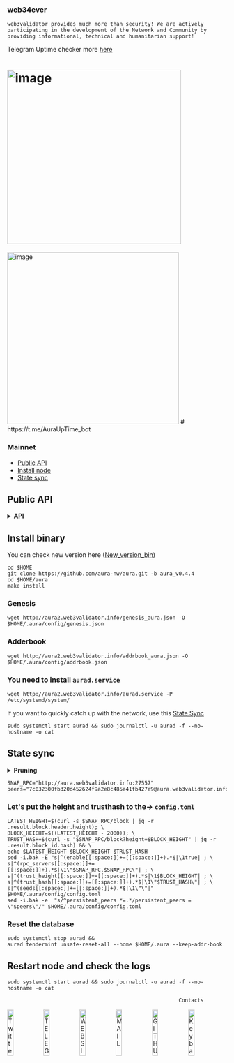 
### web34ever
```
web3validator provides much more than security! We are actively participating in the development of the Network and Community by providing informational, technical and humanitarian support!
```
Telegram Uptime checker more [here](https://github.com/web3validator/SomethingAboutMyself/blob/main/web34ever-self-identity.md#uptime-checker-bot)


# <img width="399" alt="image" src="https://user-images.githubusercontent.com/59205554/230627135-067c1d73-0235-4732-8567-8708c099a520.png">

<img width="394" alt="image" src="https://user-images.githubusercontent.com/59205554/230626767-8fee34e3-ac7d-4b67-9eef-0f2b86e201c4.png">
#
https://t.me/AuraUpTime_bot

### Mainnet
* [Public API](https://github.com/web3validator/Guide_Web_Aura#public-api)
* [Install node](https://github.com/web3validator/Guide_Web_Aura#install-binary)
* [State sync](https://github.com/web3validator/Guide_Web_Aura#state-sync)



## Public API
<details>
  <summary><b>API</b></summary>

```
# RPC Endpoint
http://aura.web3validator.info:27557
# LCD (Rest) API Endpoint
http://aura.web3validator.info:1417
# GRPC Endpoint
http://aura.web3validator.info:9750
```
</details>

## Install binary

You can check new version here ([New_version_bin](https://github.com/aura-nw/aura/releases))
```
cd $HOME
git clone https://github.com/aura-nw/aura.git -b aura_v0.4.4
cd $HOME/aura
make install

```
### Genesis
```
wget http://aura2.web3validator.info/genesis_aura.json -O $HOME/.aura/config/genesis.json

```
### Adderbook
```
wget http://aura2.web3validator.info/addrbook_aura.json -O $HOME/.aura/config/addrbook.json

```
### You need to install `aurad.service`
```
wget http://aura2.web3validator.info/aurad.service -P /etc/systemd/system/

```
If you want to quickly catch up with the network, use this [State Sync](https://github.com/web3validator/Guide_Web_Aura#state-sync)

```
sudo systemctl start aurad && sudo journalctl -u aurad -f --no-hostname -o cat
```



## State sync

<details >
  <summary><b>Pruning</b></summary>
  
  ```
  pruning = "default"
  
  pruning-keep-recent = "0"
  pruning-keep-every = "0"
  pruning-interval = "0"
  ```
  
</details>

  ```
  SNAP_RPС="http://aura.web3validator.info:27557"
  peers="7c032300fb320d452624f9a2e8c485a41fb427e9@aura.web3validator.info:27556"
  ```
  
  ### Let's put the height and trusthash to the-> `config.toml`
  ```
  LATEST_HEIGHT=$(curl -s $SNAP_RPC/block | jq -r .result.block.header.height); \
  BLOCK_HEIGHT=$((LATEST_HEIGHT - 2000)); \
  TRUST_HASH=$(curl -s "$SNAP_RPC/block?height=$BLOCK_HEIGHT" | jq -r .result.block_id.hash) && \
  echo $LATEST_HEIGHT $BLOCK_HEIGHT $TRUST_HASH
  sed -i.bak -E "s|^(enable[[:space:]]+=[[:space:]]+).*$|\1true| ; \
  s|^(rpc_servers[[:space:]]+=[[:space:]]+).*$|\1\"$SNAP_RPC,$SNAP_RPC\"| ; \
  s|^(trust_height[[:space:]]+=[[:space:]]+).*$|\1$BLOCK_HEIGHT| ; \
  s|^(trust_hash[[:space:]]+=[[:space:]]+).*$|\1\"$TRUST_HASH\"| ; \
  s|^(seeds[[:space:]]+=[[:space:]]+).*$|\1\"\"|" $HOME/.aura/config/config.toml
  sed -i.bak -e  "s/^persistent_peers *=.*/persistent_peers = \"$peers\"/" $HOME/.aura/config/config.toml

  ```
  ### Reset the database 
  ```
  sudo systemctl stop aurad && 
  aurad tendermint unsafe-reset-all --home $HOME/.aura --keep-addr-book
  
  ```
  ## Restart node and check the logs
  ```
  sudo systemctl start aurad && sudo journalctl -u aurad -f --no-hostname -o cat
  ```

                                                           Contacts	


[<img src='https://user-images.githubusercontent.com/83868103/227937841-6e05b933-9534-49f1-808a-efe087a4f7cd.png' alt='Twitter'  width='16.5%'>](https://twitter.com/web34ever)[<img src='https://user-images.githubusercontent.com/83868103/227935592-ea64badd-ceb4-4945-8dfc-f25c787fb29d.png' alt='TELEGRAM'  width='16.5%'>](https://t.me/web34ever)[<img src='https://user-images.githubusercontent.com/59205554/229010780-8381c300-1eda-45c4-9d47-17d3abd32c98.png' alt='WEBSITE'  width='16.5%'>](https://web3validator.info)[<img src='https://user-images.githubusercontent.com/83868103/227936479-a48e814b-3ec1-4dcb-bd44-96b02d8f55da.png' alt='MAIL'  width='16.5%'>](mailto:web34ever@gmail.com)[<img src='https://user-images.githubusercontent.com/83868103/227948915-65731f97-c406-4d2c-996c-e5440ff67584.png' alt='GITHUB'  width='16.5%'>](https://github.com/web3validator)[<img src='https://user-images.githubusercontent.com/59205554/229010265-a3782434-0f41-4736-89c0-e50143da2abe.png' alt='Keybase'  width='16.5%'>](https://keybase.io/web34ever)






